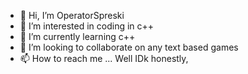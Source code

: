 - 👋 Hi, I’m OperatorSpreski
- 👀 I’m interested in coding in c++ 
- 🌱 I’m currently learning c++
- 💞️ I’m looking to collaborate on any text based games
- 📫 How to reach me ... Well IDk honestly,

<!---
Csharpcoder99/Csharpcoder99 is a ✨ special ✨ repository because its `README.md` (this file) appears on your GitHub profile.
You can click the Preview link to take a look at your changes.
--->
